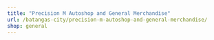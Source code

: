 ```yaml
---
title: "Precision M Autoshop and General Merchandise"
url: /batangas-city/precision-m-autoshop-and-general-merchandise/
shop: general
---
```

